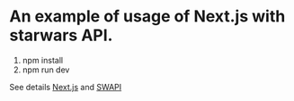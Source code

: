 # An example of usage of Next.js with starwars API.

1. npm install
2. npm run dev

See details [Next.js](https://nextjs.org) and [SWAPI](https://swapi.co/)
